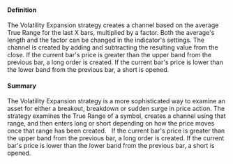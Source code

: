 #### Definition

The Volatility Expansion strategy creates a channel based on the average True Range for the last X bars, multiplied by a factor. Both the average's length and the factor can be changed in the indicator's settings. The channel is created by adding and subtracting the resulting value from the close. If the current bar's price is greater than the upper band from the previous bar, a long order is created. If the current bar's price is lower than the lower band from the previous bar, a short is opened.

#### Summary

The Volatility Expansion strategy is a more sophisticated way to examine an asset for either a breakout, breakdown or sudden surge in price action. The strategy examines the True Range of a symbol, creates a channel using that range, and then enters long or short depending on how the price moves once that range has been created.   If the current bar's price is greater than the upper band from the previous bar, a long order is created. If the current bar's price is lower than the lower band from the previous bar, a short is opened.